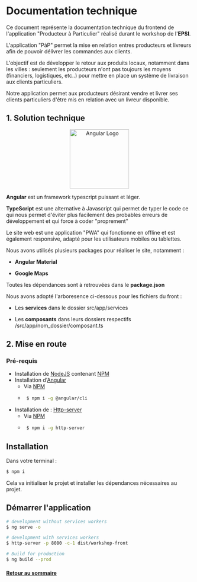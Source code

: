 # Documentation technique

Ce document représente la documentation technique du frontend de l'application "Producteur à Particulier" réalisé durant le workshop de l'**EPSI**.

L'application "PàP" permet la mise en relation entres producteurs et livreurs afin de pouvoir délivrer les commandes aux clients.

L'objectif est de développer le retour aux produits locaux, notamment dans les villes : seulement les producteurs n'ont pas toujours les moyens (financiers, logistiques, etc..)
pour mettre en place un système de livraison aux clients particuliers.

Notre application permet aux producteurs désirant vendre et livrer ses clients particuliers d'être mis en relation avec un livreur disponible.



## 1. Solution technique

<p align="center"><a href="http://angular.io/" target="blank"><img src="https://upload.wikimedia.org/wikipedia/commons/thumb/c/cf/Angular_full_color_logo.svg/langfr-440px-Angular_full_color_logo.svg.png" width="160" alt="Angular Logo"/></a></p>

**Angular** est un framework typescript puissant et léger.

**TypeScript** est une alternative à Javascript qui permet de typer le code ce qui nous permet d'éviter plus facilement des probables erreurs de développement et qui force à coder "proprement"

Le site web est une application "PWA" qui fonctionne en offline et est également responsive, adapté pour les utilisateurs mobiles ou tablettes. 

Nous avons utilisés plusieurs packages pour réaliser le site, notamment : 

- **Angular Material**

- **Google Maps**

Toutes les dépendances sont à retrouvées dans le **package.json**

Nous avons adopté l'arboresence ci-dessous pour les fichiers du front : 

- Les **services** dans le dossier src/app/services

- Les **composants** dans leurs dossiers respectifs /src/app/nom_dossier/composant.ts


## 2. Mise en route

### Pré-requis

* Installation de <a href="https://nodejs.org/en/download/" target="blank">NodeJS</a> contenant <a href="https://www.npmjs.com/package/mongodb" target="blank">NPM</a>
* Installation d'<a href="https://angular.io/" target="blank">Angular</a>
  * Via <a href="https://www.npmjs.com/package/yarn" target="blank">NPM</a>
   * ```bash
      $ npm i -g @angular/cli
      ```
* Installation de : <a href="https://www.npmjs.com/package/http-server" target="blank">Http-server</a>
  * Via <a href="https://www.npmjs.com/package/yarn" target="blank">NPM</a>
   * ```bash
      $ npm i -g http-server
      ```

## Installation

Dans votre terminal :

```bash
$ npm i
```

Cela va initialiser le projet et installer les dépendances nécessaires au projet.


## Démarrer l'application

```bash
# development without services workers
$ ng serve -o
```

```bash
# development with services workers
$ http-server -p 8080 -c-1 dist/workshop-front
```

```bash
# Build for production
$ ng build --prod
```

#### [Retour au sommaire](../../master/README.md)


